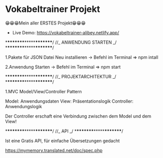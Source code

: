 # Vokabeltrainer Projekt

😁😁😁Mein aller ERSTES Projekt😁😁😁

- Live Demo:
https://vokabeltrainer-alibey.netlify.app/

\***\*\*\*\*\*\*\***\*\*\*\*\***\*\*\*\*\*\*\***/
//_ ANWENDUNG STARTEN _/ \***\*\*\*\*\*\*\***\*\*\*\*\***\*\*\*\*\*\*\***/

1.Pakete für JSON Datei Neu installieren
-> Befehl im Terminal => npm intall

2.Anwendung Starten
-> Befehl im Terminal => npm start

\***\*\*\*\*\*\*\***\*\*\*\*\***\*\*\*\*\*\*\***/
//_ PROJEKTARCHITEKTUR _/ \***\*\*\*\*\*\*\***\*\*\*\*\***\*\*\*\*\*\*\***/

1.MVC Model/View/Controller Pattern

Model: Anwendungsdaten
View: Präsentationslogik
Controller: Anwendungslogik

Der Controller erschaft eine Verbindung zwischen
dem Model und dem View!

\***\*\*\*\*\*\*\***\*\*\*\*\***\*\*\*\*\*\*\***/
//_ API _/ \***\*\*\*\*\*\*\***\*\*\*\*\***\*\*\*\*\*\*\***/

Ist eine Gratis API, für einfache Übersetzungen gedacht

https://mymemory.translated.net/doc/spec.php
